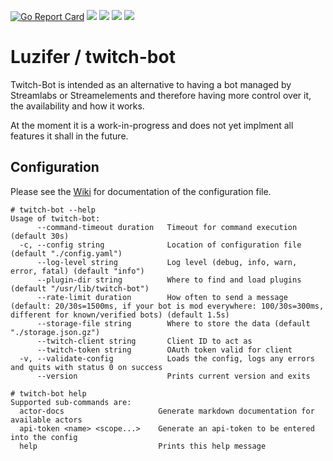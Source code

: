 [![Go Report Card](https://goreportcard.com/badge/github.com/Luzifer/twitch-bot)](https://goreportcard.com/report/github.com/Luzifer/twitch-bot)
![](https://badges.fyi/github/license/Luzifer/twitch-bot)
![](https://badges.fyi/github/downloads/Luzifer/twitch-bot)
![](https://badges.fyi/github/latest-release/Luzifer/twitch-bot)
![](https://knut.in/project-status/twitch-bot)

# Luzifer / twitch-bot

Twitch-Bot is intended as an alternative to having a bot managed by Streamlabs or Streamelements and therefore having more control over it, the availability and how it works.

At the moment it is a work-in-progress and does not yet implment all features it shall in the future.

## Configuration

Please see the [Wiki](https://github.com/Luzifer/twitch-bot/wiki) for documentation of the configuration file.

```console
# twitch-bot --help
Usage of twitch-bot:
      --command-timeout duration   Timeout for command execution (default 30s)
  -c, --config string              Location of configuration file (default "./config.yaml")
      --log-level string           Log level (debug, info, warn, error, fatal) (default "info")
      --plugin-dir string          Where to find and load plugins (default "/usr/lib/twitch-bot")
      --rate-limit duration        How often to send a message (default: 20/30s=1500ms, if your bot is mod everywhere: 100/30s=300ms, different for known/verified bots) (default 1.5s)
      --storage-file string        Where to store the data (default "./storage.json.gz")
      --twitch-client string       Client ID to act as
      --twitch-token string        OAuth token valid for client
  -v, --validate-config            Loads the config, logs any errors and quits with status 0 on success
      --version                    Prints current version and exits

# twitch-bot help
Supported sub-commands are:
  actor-docs                     Generate markdown documentation for available actors
  api-token <name> <scope...>    Generate an api-token to be entered into the config
  help                           Prints this help message
```

